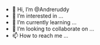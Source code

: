 - 👋 Hi, I’m @Andreruddy
- 👀 I’m interested in ...
- 🌱 I’m currently learning ...
- 💞️ I’m looking to collaborate on ...
- 📫 How to reach me ...

<!---
Andreruddy/Andreruddy is a ✨ special ✨ repository because its `README.md` (this file) appears on your GitHub profile.
You can click the Preview link to take a look at your changes.
--->
